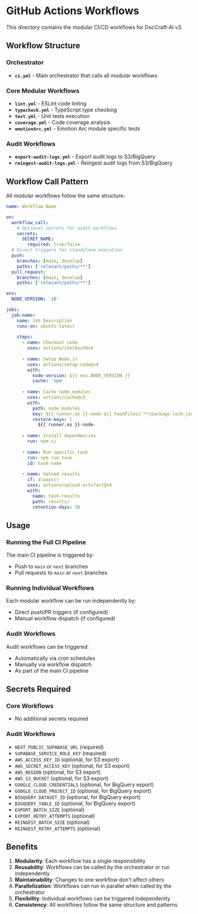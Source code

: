 # GitHub Actions Workflows

This directory contains the modular CI/CD workflows for DocCraft-AI v3.

## Workflow Structure

### Orchestrator
- **`ci.yml`** - Main orchestrator that calls all modular workflows

### Core Modular Workflows
- **`lint.yml`** - ESLint code linting
- **`typecheck.yml`** - TypeScript type checking
- **`test.yml`** - Unit tests execution
- **`coverage.yml`** - Code coverage analysis
- **`emotionArc.yml`** - Emotion Arc module specific tests

### Audit Workflows
- **`export-audit-logs.yml`** - Export audit logs to S3/BigQuery
- **`reingest-audit-logs.yml`** - Reingest audit logs from S3/BigQuery

## Workflow Call Pattern

All modular workflows follow the same structure:

```yaml
name: Workflow Name

on:
  workflow_call:
    # Optional secrets for audit workflows
    secrets:
      SECRET_NAME:
        required: true/false
  # Direct triggers for standalone execution
  push:
    branches: [main, develop]
    paths: ['relevant/paths/**']
  pull_request:
    branches: [main, develop]
    paths: ['relevant/paths/**']

env:
  NODE_VERSION: '18'

jobs:
  job-name:
    name: Job Description
    runs-on: ubuntu-latest
    
    steps:
      - name: Checkout code
        uses: actions/checkout@v4
        
      - name: Setup Node.js
        uses: actions/setup-node@v4
        with:
          node-version: ${{ env.NODE_VERSION }}
          cache: 'npm'
          
      - name: Cache node_modules
        uses: actions/cache@v3
        with:
          path: node_modules
          key: ${{ runner.os }}-node-${{ hashFiles('**/package-lock.json') }}
          restore-keys: |
            ${{ runner.os }}-node-
            
      - name: Install dependencies
        run: npm ci
        
      - name: Run specific task
        run: npm run task
        id: task-name
        
      - name: Upload results
        if: always()
        uses: actions/upload-artifact@v4
        with:
          name: task-results
          path: results/
          retention-days: 30
```

## Usage

### Running the Full CI Pipeline
The main CI pipeline is triggered by:
- Push to `main` or `next` branches
- Pull requests to `main` or `next` branches

### Running Individual Workflows
Each modular workflow can be run independently by:
- Direct push/PR triggers (if configured)
- Manual workflow dispatch (if configured)

### Audit Workflows
Audit workflows can be triggered:
- Automatically via cron schedules
- Manually via workflow dispatch
- As part of the main CI pipeline

## Secrets Required

### Core Workflows
- No additional secrets required

### Audit Workflows
- `NEXT_PUBLIC_SUPABASE_URL` (required)
- `SUPABASE_SERVICE_ROLE_KEY` (required)
- `AWS_ACCESS_KEY_ID` (optional, for S3 export)
- `AWS_SECRET_ACCESS_KEY` (optional, for S3 export)
- `AWS_REGION` (optional, for S3 export)
- `AWS_S3_BUCKET` (optional, for S3 export)
- `GOOGLE_CLOUD_CREDENTIALS` (optional, for BigQuery export)
- `GOOGLE_CLOUD_PROJECT_ID` (optional, for BigQuery export)
- `BIGQUERY_DATASET_ID` (optional, for BigQuery export)
- `BIGQUERY_TABLE_ID` (optional, for BigQuery export)
- `EXPORT_BATCH_SIZE` (optional)
- `EXPORT_RETRY_ATTEMPTS` (optional)
- `REINGEST_BATCH_SIZE` (optional)
- `REINGEST_RETRY_ATTEMPTS` (optional)

## Benefits

1. **Modularity**: Each workflow has a single responsibility
2. **Reusability**: Workflows can be called by the orchestrator or run independently
3. **Maintainability**: Changes to one workflow don't affect others
4. **Parallelization**: Workflows can run in parallel when called by the orchestrator
5. **Flexibility**: Individual workflows can be triggered independently
6. **Consistency**: All workflows follow the same structure and patterns 